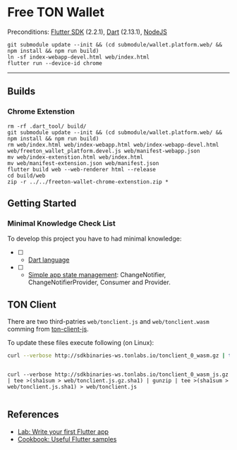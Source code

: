 # Free TON Wallet

Preconditions: [Flutter SDK](https://flutter.dev/docs) (2.2.1), [Dart](https://dart.dev/) (2.13.1), [NodeJS](https://nodejs.org/en/)

```
git submodule update --init && (cd submodule/wallet.platform.web/ && npm install && npm run build)
ln -sf index-webapp-devel.html web/index.html
flutter run --device-id chrome
```
---

## Builds

### Chrome Extenstion

```
rm -rf .dart_tool/ build/
git submodule update --init && (cd submodule/wallet.platform.web/ && npm install && npm run build)
rm web/index.html web/index-webapp.html web/index-webapp-devel.html web/freeton_wallet_platform.devel.js web/manifest-webapp.json
mv web/index-extenstion.html web/index.html
mv web/manifest-extension.json web/manifest.json
flutter build web --web-renderer html --release
cd build/web
zip -r ../../freeton-wallet-chrome-extenstion.zip *
```


## Getting Started

### Minimal Knowledge Check List

To develop this project you have to had minimal knowledge:

* [ ] - [Dart language](https://dart.dev/guides/language/language-tour)
* [ ] - [Simple app state management](https://flutter.dev/docs/development/data-and-backend/state-mgmt): ChangeNotifier, ChangeNotifierProvider, Consumer and Provider.


## TON Client

There are two third-patries `web/tonclient.js` and `web/tonclient.wasm` comming from [ton-client-js](https://github.com/tonlabs/ton-client-js).

To update these files execute following (on Linux):

```bash
curl --verbose http://sdkbinaries-ws.tonlabs.io/tonclient_0_wasm.gz | tee >(sha1sum > web/tonclient.wasm.gz.sha1) | gunzip | tee >(sha1sum > web/tonclient.wasm.sha1) > web/tonclient.wasm
```

```bash

```

```
curl --verbose http://sdkbinaries-ws.tonlabs.io/tonclient_0_wasm_js.gz | tee >(sha1sum > web/tonclient.js.gz.sha1) | gunzip | tee >(sha1sum > web/tonclient.js.sha1) > web/tonclient.js
```

```bash

```


## References

* [Lab: Write your first Flutter app](https://flutter.dev/docs/get-started/codelab)
* [Cookbook: Useful Flutter samples](https://flutter.dev/docs/cookbook)
